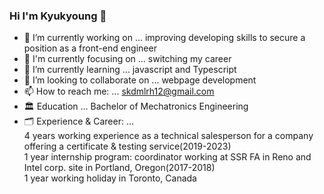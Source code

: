 ### Hi I'm Kyukyoung 👋

<!--
**Ssong-Q/Ssong-Q** is a ✨ _special_ ✨ repository because its `README.md` (this file) appears on your GitHub profile.

Here are some ideas to get you started:


-->
- 🔭 I’m currently working on ... improving developing skills to secure a position as a front-end engineer
- 🫵 I'm currently focusing on ... switching my career
- 🌱 I’m currently learning ... javascript and Typescript
- 👯 I’m looking to collaborate on ... webpage development
- 📫 How to reach me: ... skdmlrh12@gmail.com
- 🏛 Education ... Bachelor of Mechatronics Engineering
- 🗂 Experience & Career: ...<br> 
  4 years working experience as a technical salesperson for a company offering a certificate & testing service(2019-2023) <br>
  1 year internship program: coordinator working at SSR FA in Reno and Intel corp. site in Portland, Oregon(2017-2018) <br>
  1 year working holiday in Toronto, Canada
